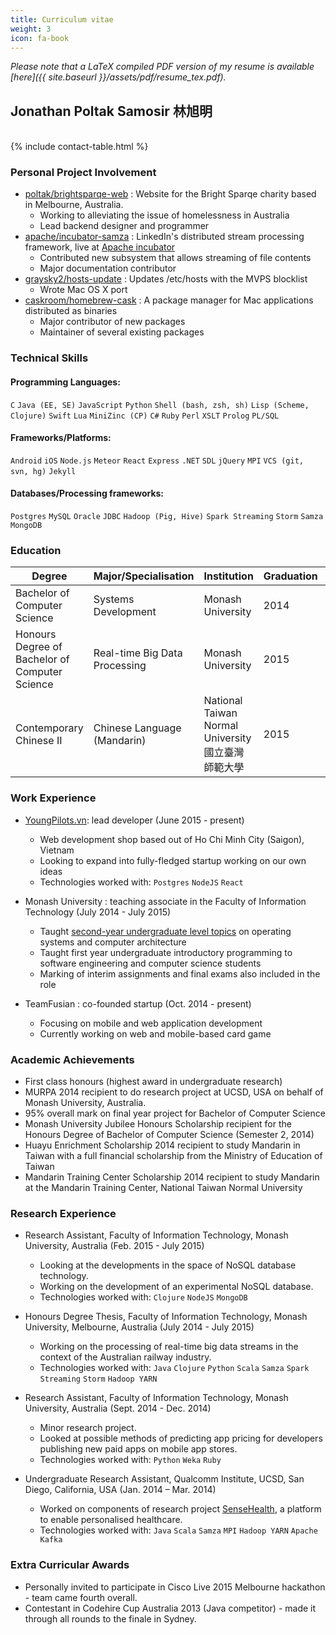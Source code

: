 ```yaml
---
title: Curriculum vitae
weight: 3
icon: fa-book
---
```


_Please note that a LaTeX compiled PDF version of my resume is available [here]({{ site.baseurl }}/assets/pdf/resume_tex.pdf)._

## Jonathan Poltak Samosir 林旭明

<br />

<div class="table-responsive">
{% include contact-table.html %}
</div>


### Personal Project Involvement

* [poltak/brightsparqe-web](http://github.com/poltak/brightsparqe-web) : Website for the Bright Sparqe charity based in Melbourne, Australia.
    - Working to alleviating the issue of homelessness in Australia
    - Lead backend designer and programmer
* [apache/incubator-samza](http://github.com/apache/incubator-samza) : LinkedIn&#39;s distributed stream processing framework, live at [Apache incubator](https://samza.incubator.apache.org)
    - Contributed new subsystem that allows streaming of file contents
    - Major documentation contributor
* [graysky2/hosts-update](http://github.com/graysky2/hosts-update) : Updates /etc/hosts with the MVPS blocklist
    - Wrote Mac OS X port
* [caskroom/homebrew-cask](http://github.com/caskroom/homebrew-cask) : A package manager for Mac applications distributed as binaries
    - Major contributor of new packages
    - Maintainer of several existing packages

### Technical Skills

#### Programming Languages:

 `C` `Java (EE, SE)` `JavaScript` `Python` `Shell (bash, zsh, sh)` `Lisp (Scheme, Clojure)` `Swift` `Lua` `MiniZinc (CP)` `C#` `Ruby` `Perl` `XSLT` `Prolog` `PL/SQL`

#### Frameworks/Platforms:

`Android` `iOS` `Node.js` `Meteor` `React` `Express` `.NET` `SDL` `jQuery` `MPI` `VCS (git, svn, hg)` `Jekyll`

#### Databases/Processing frameworks:

`Postgres` `MySQL` `Oracle` `JDBC` `Hadoop (Pig, Hive)` `Spark Streaming` `Storm` `Samza` `MongoDB`

### Education

<div class="table-responsive">
<table class="table table-bordered table-hover table-striped">
  <thead>
    <tr>
      <th>Degree</th>
      <th>Major/Specialisation</th>
      <th>Institution</th>
      <th>Graduation</th>
      <th>GPA</th>
    </tr>
  </thead>
  <tbody>
    <tr>
      <td>Bachelor of Computer Science</td>
      <td>Systems Development</td>
      <td>Monash University</td>
      <td>2014</td>
      <td>3.492/4</td>
    </tr>
    <tr>
      <td>Honours Degree of Bachelor of Computer Science</td>
      <td>Real-time Big Data Processing</td>
      <td>Monash University</td>
      <td>2015</td>
      <td>3.5/4 (first class honours)</td>
    </tr>
    <tr>
      <td>Contemporary Chinese II</td>
      <td>Chinese Language (Mandarin)</td>
      <td>National Taiwan Normal University 國立臺灣師範大學</td>
      <td>2015</td>
      <td>92.6% (grade average)</td>
    </tr>
  </tbody>
</table>
</div>

### Work Experience

* [YoungPilots.vn](http://youngpilots.vn/): lead developer (June 2015 - present)
  - Web development shop based out of Ho Chi Minh City (Saigon), Vietnam
  - Looking to expand into fully-fledged startup working on our own ideas
  - Technologies worked with: `Postgres` `NodeJS` `React`

* Monash University : teaching associate in the Faculty of Information Technology (July 2014 - July 2015)
  - Taught [second-year undergraduate level topics](http://www.infotech.monash.edu.au/units/archive/fit2070.html) on operating systems and computer architecture
  - Taught first year undergraduate introductory programming to software engineering and computer science students
  - Marking of interim assignments and final exams also included in the role

* TeamFusian : co-founded startup (Oct. 2014 - present)
	- Focusing on mobile and web application development
	- Currently working on web and mobile-based card game

### Academic Achievements

* First class honours (highest award in undergraduate research)
* MURPA 2014 recipient to do research project at UCSD, USA on behalf of Monash University, Australia.
* 95% overall mark on final year project for Bachelor of Computer Science
* Monash University Jubilee Honours Scholarship recipient for the Honours Degree of Bachelor of Computer Science (Semester 2, 2014)
* Huayu Enrichment Scholarship 2014 recipient to study Mandarin in Taiwan with a full financial scholarship from the Ministry of Education of Taiwan
* Mandarin Training Center Scholarship 2014 recipient to study Mandarin at the Mandarin Training Center, National Taiwan Normal University

### Research Experience

* Research Assistant, Faculty of Information Technology, Monash University, Australia (Feb. 2015 - July 2015)
	- Looking at the developments in the space of NoSQL database technology.
	- Working on the development of an experimental NoSQL database.
	- Technologies worked with: `Clojure` `NodeJS` `MongoDB`

* Honours Degree Thesis, Faculty of Information Technology, Monash University, Melbourne, Australia (July 2014 - July 2015)
	- Working on the processing of real-time big data streams in the context of the Australian railway industry.
	- Technologies worked with: `Java` `Clojure` `Python` `Scala` `Samza` `Spark Streaming` `Storm` `Hadoop YARN`

* Research Assistant, Faculty of Information Technology, Monash University, Australia (Sept. 2014 - Dec. 2014)
	- Minor research project.
	- Looked at possible methods of predicting app pricing for developers publishing new paid apps on mobile app stores.
	- Technologies worked with: `Python` `Weka` `Ruby`

* Undergraduate Research Assistant, Qualcomm Institute, UCSD, San Diego, California, USA (Jan. 2014 – Mar. 2014)
    - Worked on components of research project [SenseHealth](https://portal.futuregrid.org/projects/383), a platform to enable personalised healthcare.
    - Technologies worked with: `Java` `Scala` `Samza` `MPI` `Hadoop YARN` `Apache Kafka`


### Extra Curricular Awards

* Personally invited to participate in Cisco Live 2015 Melbourne hackathon - team came fourth overall.
* Contestant in Codehire Cup Australia 2013 (Java competitor) - made it through all rounds to the finale in Sydney.
